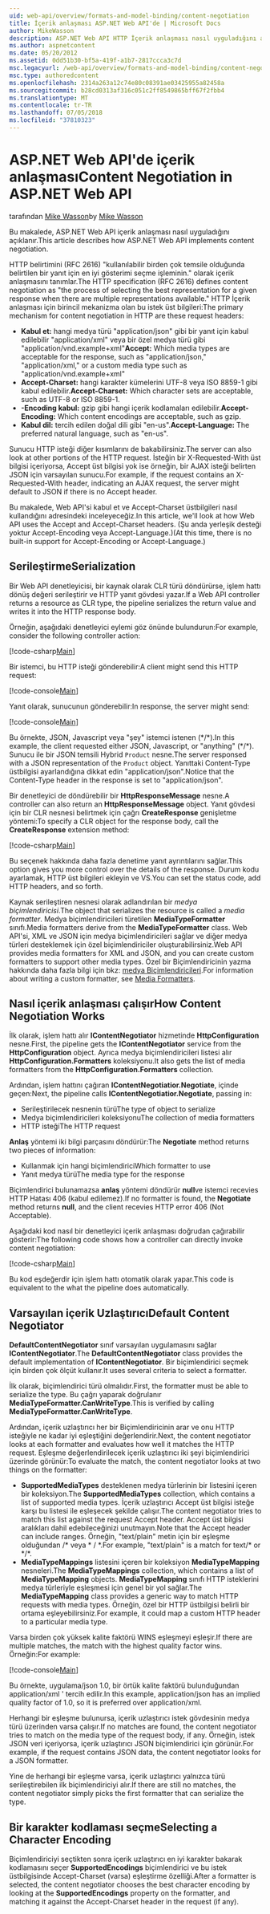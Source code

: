 ```yaml
---
uid: web-api/overview/formats-and-model-binding/content-negotiation
title: İçerik anlaşması ASP.NET Web API'de | Microsoft Docs
author: MikeWasson
description: ASP.NET Web API HTTP İçerik anlaşması nasıl uyguladığını açıklar.
ms.author: aspnetcontent
ms.date: 05/20/2012
ms.assetid: 0dd51b30-bf5a-419f-a1b7-2817ccca3c7d
msc.legacyurl: /web-api/overview/formats-and-model-binding/content-negotiation
msc.type: authoredcontent
ms.openlocfilehash: 2314a263a12c74e80c08391ae03425955a82458a
ms.sourcegitcommit: b28cd0313af316c051c2ff8549865bff67f2fbb4
ms.translationtype: MT
ms.contentlocale: tr-TR
ms.lasthandoff: 07/05/2018
ms.locfileid: "37810323"
---
```

<a name="content-negotiation-in-aspnet-web-api"></a><span data-ttu-id="c1289-103">ASP.NET Web API'de içerik anlaşması</span><span class="sxs-lookup"><span data-stu-id="c1289-103">Content Negotiation in ASP.NET Web API</span></span>
====================
<span data-ttu-id="c1289-104">tarafından [Mike Wasson](https://github.com/MikeWasson)</span><span class="sxs-lookup"><span data-stu-id="c1289-104">by [Mike Wasson](https://github.com/MikeWasson)</span></span>

<span data-ttu-id="c1289-105">Bu makalede, ASP.NET Web API içerik anlaşması nasıl uyguladığını açıklanır.</span><span class="sxs-lookup"><span data-stu-id="c1289-105">This article describes how ASP.NET Web API implements content negotiation.</span></span>

<span data-ttu-id="c1289-106">HTTP belirtimini (RFC 2616) "kullanılabilir birden çok temsile olduğunda belirtilen bir yanıt için en iyi gösterimi seçme işleminin." olarak içerik anlaşmasını tanımlar.</span><span class="sxs-lookup"><span data-stu-id="c1289-106">The HTTP specification (RFC 2616) defines content negotiation as "the process of selecting the best representation for a given response when there are multiple representations available."</span></span> <span data-ttu-id="c1289-107">HTTP İçerik anlaşması için birincil mekanizma olan bu istek üst bilgileri:</span><span class="sxs-lookup"><span data-stu-id="c1289-107">The primary mechanism for content negotiation in HTTP are these request headers:</span></span>

- <span data-ttu-id="c1289-108">**Kabul et:** hangi medya türü "application/json" gibi bir yanıt için kabul edilebilir "application/xml" veya bir özel medya türü gibi &quot;application/vnd.example+xml&quot;</span><span class="sxs-lookup"><span data-stu-id="c1289-108">**Accept:** Which media types are acceptable for the response, such as "application/json," "application/xml," or a custom media type such as &quot;application/vnd.example+xml&quot;</span></span>
- <span data-ttu-id="c1289-109">**Accept-Charset:** hangi karakter kümelerini UTF-8 veya ISO 8859-1 gibi kabul edilebilir.</span><span class="sxs-lookup"><span data-stu-id="c1289-109">**Accept-Charset:** Which character sets are acceptable, such as UTF-8 or ISO 8859-1.</span></span>
- <span data-ttu-id="c1289-110">**-Encoding kabul:** gzip gibi hangi içerik kodlamaları edilebilir.</span><span class="sxs-lookup"><span data-stu-id="c1289-110">**Accept-Encoding:** Which content encodings are acceptable, such as gzip.</span></span>
- <span data-ttu-id="c1289-111">**Kabul dil:** tercih edilen doğal dili gibi "en-us".</span><span class="sxs-lookup"><span data-stu-id="c1289-111">**Accept-Language:** The preferred natural language, such as "en-us".</span></span>

<span data-ttu-id="c1289-112">Sunucu HTTP isteği diğer kısımlarını de bakabilirsiniz.</span><span class="sxs-lookup"><span data-stu-id="c1289-112">The server can also look at other portions of the HTTP request.</span></span> <span data-ttu-id="c1289-113">İsteğin bir X-Requested-With üst bilgisi içeriyorsa, Accept üst bilgisi yok ise örneğin, bir AJAX isteği belirten JSON için varsayılan sunucu.</span><span class="sxs-lookup"><span data-stu-id="c1289-113">For example, if the request contains an X-Requested-With header, indicating an AJAX request, the server might default to JSON if there is no Accept header.</span></span>

<span data-ttu-id="c1289-114">Bu makalede, Web API'si kabul et ve Accept-Charset üstbilgileri nasıl kullandığını adresindeki inceleyeceğiz.</span><span class="sxs-lookup"><span data-stu-id="c1289-114">In this article, we'll look at how Web API uses the Accept and Accept-Charset headers.</span></span> <span data-ttu-id="c1289-115">(Şu anda yerleşik desteği yoktur Accept-Encoding veya Accept-Language.)</span><span class="sxs-lookup"><span data-stu-id="c1289-115">(At this time, there is no built-in support for Accept-Encoding or Accept-Language.)</span></span>

## <a name="serialization"></a><span data-ttu-id="c1289-116">Serileştirme</span><span class="sxs-lookup"><span data-stu-id="c1289-116">Serialization</span></span>

<span data-ttu-id="c1289-117">Bir Web API denetleyicisi, bir kaynak olarak CLR türü döndürürse, işlem hattı dönüş değeri serileştirir ve HTTP yanıt gövdesi yazar.</span><span class="sxs-lookup"><span data-stu-id="c1289-117">If a Web API controller returns a resource as CLR type, the pipeline serializes the return value and writes it into the HTTP response body.</span></span>

<span data-ttu-id="c1289-118">Örneğin, aşağıdaki denetleyici eylemi göz önünde bulundurun:</span><span class="sxs-lookup"><span data-stu-id="c1289-118">For example, consider the following controller action:</span></span>

[!code-csharp[Main](content-negotiation/samples/sample1.cs)]

<span data-ttu-id="c1289-119">Bir istemci, bu HTTP isteği gönderebilir:</span><span class="sxs-lookup"><span data-stu-id="c1289-119">A client might send this HTTP request:</span></span>

[!code-console[Main](content-negotiation/samples/sample2.cmd)]

<span data-ttu-id="c1289-120">Yanıt olarak, sunucunun gönderebilir:</span><span class="sxs-lookup"><span data-stu-id="c1289-120">In response, the server might send:</span></span>

[!code-console[Main](content-negotiation/samples/sample3.cmd)]

<span data-ttu-id="c1289-121">Bu örnekte, JSON, Javascript veya "şey" istemci istenen (\*/\*).</span><span class="sxs-lookup"><span data-stu-id="c1289-121">In this example, the client requested either JSON, Javascript, or "anything" (\*/\*).</span></span> <span data-ttu-id="c1289-122">Sunucu ile bir JSON temsili Hybrid `Product` nesne.</span><span class="sxs-lookup"><span data-stu-id="c1289-122">The server responsed with a JSON representation of the `Product` object.</span></span> <span data-ttu-id="c1289-123">Yanıttaki Content-Type üstbilgisi ayarlandığına dikkat edin &quot;application/json&quot;.</span><span class="sxs-lookup"><span data-stu-id="c1289-123">Notice that the Content-Type header in the response is set to &quot;application/json&quot;.</span></span>

<span data-ttu-id="c1289-124">Bir denetleyici de döndürebilir bir **HttpResponseMessage** nesne.</span><span class="sxs-lookup"><span data-stu-id="c1289-124">A controller can also return an **HttpResponseMessage** object.</span></span> <span data-ttu-id="c1289-125">Yanıt gövdesi için bir CLR nesnesi belirtmek için çağrı **CreateResponse** genişletme yöntemi:</span><span class="sxs-lookup"><span data-stu-id="c1289-125">To specify a CLR object for the response body, call the **CreateResponse** extension method:</span></span>

[!code-csharp[Main](content-negotiation/samples/sample4.cs)]

<span data-ttu-id="c1289-126">Bu seçenek hakkında daha fazla denetime yanıt ayrıntılarını sağlar.</span><span class="sxs-lookup"><span data-stu-id="c1289-126">This option gives you more control over the details of the response.</span></span> <span data-ttu-id="c1289-127">Durum kodu ayarlamak, HTTP üst bilgileri ekleyin ve VS.</span><span class="sxs-lookup"><span data-stu-id="c1289-127">You can set the status code, add HTTP headers, and so forth.</span></span>

<span data-ttu-id="c1289-128">Kaynak serileştiren nesnesi olarak adlandırılan bir *medya biçimlendiricisi*.</span><span class="sxs-lookup"><span data-stu-id="c1289-128">The object that serializes the resource is called a *media formatter*.</span></span> <span data-ttu-id="c1289-129">Medya biçimlendiricileri türetilen **MediaTypeFormatter** sınıfı.</span><span class="sxs-lookup"><span data-stu-id="c1289-129">Media formatters derive from the **MediaTypeFormatter** class.</span></span> <span data-ttu-id="c1289-130">Web API'si, XML ve JSON için medya biçimlendiricileri sağlar ve diğer medya türleri desteklemek için özel biçimlendiriciler oluşturabilirsiniz.</span><span class="sxs-lookup"><span data-stu-id="c1289-130">Web API provides media formatters for XML and JSON, and you can create custom formatters to support other media types.</span></span> <span data-ttu-id="c1289-131">Özel bir Biçimlendiricinin yazma hakkında daha fazla bilgi için bkz: [medya Biçimlendiricileri](media-formatters.md).</span><span class="sxs-lookup"><span data-stu-id="c1289-131">For information about writing a custom formatter, see [Media Formatters](media-formatters.md).</span></span>

## <a name="how-content-negotiation-works"></a><span data-ttu-id="c1289-132">Nasıl içerik anlaşması çalışır</span><span class="sxs-lookup"><span data-stu-id="c1289-132">How Content Negotiation Works</span></span>

<span data-ttu-id="c1289-133">İlk olarak, işlem hattı alır **IContentNegotiator** hizmetinde **HttpConfiguration** nesne.</span><span class="sxs-lookup"><span data-stu-id="c1289-133">First, the pipeline gets the **IContentNegotiator** service from the **HttpConfiguration** object.</span></span> <span data-ttu-id="c1289-134">Ayrıca medya biçimlendiricileri listesi alır **HttpConfiguration.Formatters** koleksiyonu.</span><span class="sxs-lookup"><span data-stu-id="c1289-134">It also gets the list of media formatters from the **HttpConfiguration.Formatters** collection.</span></span>

<span data-ttu-id="c1289-135">Ardından, işlem hattını çağıran **IContentNegotiatior.Negotiate**, içinde geçen:</span><span class="sxs-lookup"><span data-stu-id="c1289-135">Next, the pipeline calls **IContentNegotiatior.Negotiate**, passing in:</span></span>

- <span data-ttu-id="c1289-136">Serileştirilecek nesnenin türü</span><span class="sxs-lookup"><span data-stu-id="c1289-136">The type of object to serialize</span></span>
- <span data-ttu-id="c1289-137">Medya biçimlendiricileri koleksiyonu</span><span class="sxs-lookup"><span data-stu-id="c1289-137">The collection of media formatters</span></span>
- <span data-ttu-id="c1289-138">HTTP isteği</span><span class="sxs-lookup"><span data-stu-id="c1289-138">The HTTP request</span></span>

<span data-ttu-id="c1289-139">**Anlaş** yöntemi iki bilgi parçasını döndürür:</span><span class="sxs-lookup"><span data-stu-id="c1289-139">The **Negotiate** method returns two pieces of information:</span></span>

- <span data-ttu-id="c1289-140">Kullanmak için hangi biçimlendirici</span><span class="sxs-lookup"><span data-stu-id="c1289-140">Which formatter to use</span></span>
- <span data-ttu-id="c1289-141">Yanıt medya türü</span><span class="sxs-lookup"><span data-stu-id="c1289-141">The media type for the response</span></span>

<span data-ttu-id="c1289-142">Biçimlendirici bulunamazsa **anlaş** yöntemi döndürür **null**ve istemci recevies HTTP Hatası 406 (kabul edilemez).</span><span class="sxs-lookup"><span data-stu-id="c1289-142">If no formatter is found, the **Negotiate** method returns **null**, and the client recevies HTTP error 406 (Not Acceptable).</span></span>

<span data-ttu-id="c1289-143">Aşağıdaki kod nasıl bir denetleyici içerik anlaşması doğrudan çağırabilir gösterir:</span><span class="sxs-lookup"><span data-stu-id="c1289-143">The following code shows how a controller can directly invoke content negotiation:</span></span>

[!code-csharp[Main](content-negotiation/samples/sample5.cs)]

<span data-ttu-id="c1289-144">Bu kod eşdeğerdir için işlem hattı otomatik olarak yapar.</span><span class="sxs-lookup"><span data-stu-id="c1289-144">This code is equivalent to the what the pipeline does automatically.</span></span>

## <a name="default-content-negotiator"></a><span data-ttu-id="c1289-145">Varsayılan içerik Uzlaştırıcı</span><span class="sxs-lookup"><span data-stu-id="c1289-145">Default Content Negotiator</span></span>

<span data-ttu-id="c1289-146">**DefaultContentNegotiator** sınıf varsayılan uygulamasını sağlar **IContentNegotiator**.</span><span class="sxs-lookup"><span data-stu-id="c1289-146">The **DefaultContentNegotiator** class provides the default implementation of **IContentNegotiator**.</span></span> <span data-ttu-id="c1289-147">Bir biçimlendirici seçmek için birden çok ölçüt kullanır.</span><span class="sxs-lookup"><span data-stu-id="c1289-147">It uses several criteria to select a formatter.</span></span>

<span data-ttu-id="c1289-148">İlk olarak, biçimlendirici türü olmalıdır.</span><span class="sxs-lookup"><span data-stu-id="c1289-148">First, the formatter must be able to serialize the type.</span></span> <span data-ttu-id="c1289-149">Bu çağrı yaparak doğrulanır **MediaTypeFormatter.CanWriteType**.</span><span class="sxs-lookup"><span data-stu-id="c1289-149">This is verified by calling **MediaTypeFormatter.CanWriteType**.</span></span>

<span data-ttu-id="c1289-150">Ardından, içerik uzlaştırıcı her bir Biçimlendiricinin arar ve onu HTTP isteğiyle ne kadar iyi eşleştiğini değerlendirir.</span><span class="sxs-lookup"><span data-stu-id="c1289-150">Next, the content negotiator looks at each formatter and evaluates how well it matches the HTTP request.</span></span> <span data-ttu-id="c1289-151">Eşleşme değerlendirilecek içerik uzlaştırıcı iki şeyi biçimlendirici üzerinde görünür:</span><span class="sxs-lookup"><span data-stu-id="c1289-151">To evaluate the match, the content negotiator looks at two things on the formatter:</span></span>

- <span data-ttu-id="c1289-152">**SupportedMediaTypes** desteklenen medya türlerinin bir listesini içeren bir koleksiyon.</span><span class="sxs-lookup"><span data-stu-id="c1289-152">The **SupportedMediaTypes** collection, which contains a list of supported media types.</span></span> <span data-ttu-id="c1289-153">İçerik uzlaştırıcı Accept üst bilgisi isteğe karşı bu listesi ile eşleşecek şekilde çalışır.</span><span class="sxs-lookup"><span data-stu-id="c1289-153">The content negotiator tries to match this list against the request Accept header.</span></span> <span data-ttu-id="c1289-154">Accept üst bilgisi aralıkları dahil edebileceğinizi unutmayın.</span><span class="sxs-lookup"><span data-stu-id="c1289-154">Note that the Accept header can include ranges.</span></span> <span data-ttu-id="c1289-155">Örneğin, "text/plain" metin için bir eşleşme olduğundan /\* veya \* / \*.</span><span class="sxs-lookup"><span data-stu-id="c1289-155">For example, "text/plain" is a match for text/\* or \*/\*.</span></span>
- <span data-ttu-id="c1289-156">**MediaTypeMappings** listesini içeren bir koleksiyon **MediaTypeMapping** nesneleri.</span><span class="sxs-lookup"><span data-stu-id="c1289-156">The **MediaTypeMappings** collection, which contains a list of **MediaTypeMapping** objects.</span></span> <span data-ttu-id="c1289-157">**MediaTypeMapping** sınıfı HTTP isteklerini medya türleriyle eşleşmesi için genel bir yol sağlar.</span><span class="sxs-lookup"><span data-stu-id="c1289-157">The **MediaTypeMapping** class provides a generic way to match HTTP requests with media types.</span></span> <span data-ttu-id="c1289-158">Örneğin, özel bir HTTP üstbilgisi belirli bir ortama eşleyebilirsiniz.</span><span class="sxs-lookup"><span data-stu-id="c1289-158">For example, it could map a custom HTTP header to a particular media type.</span></span>

<span data-ttu-id="c1289-159">Varsa birden çok yüksek kalite faktörü WINS eşleşmeyi eşleşir.</span><span class="sxs-lookup"><span data-stu-id="c1289-159">If there are multiple matches, the match with the highest quality factor wins.</span></span> <span data-ttu-id="c1289-160">Örneğin:</span><span class="sxs-lookup"><span data-stu-id="c1289-160">For example:</span></span>

[!code-console[Main](content-negotiation/samples/sample6.cmd)]

<span data-ttu-id="c1289-161">Bu örnekte, uygulama/json 1.0, bir örtük kalite faktörü bulunduğundan application/xml ' tercih edilir.</span><span class="sxs-lookup"><span data-stu-id="c1289-161">In this example, application/json has an implied quality factor of 1.0, so it is preferred over application/xml.</span></span>

<span data-ttu-id="c1289-162">Herhangi bir eşleşme bulunursa, içerik uzlaştırıcı istek gövdesinin medya türü üzerinden varsa çalışır.</span><span class="sxs-lookup"><span data-stu-id="c1289-162">If no matches are found, the content negotiator tries to match on the media type of the request body, if any.</span></span> <span data-ttu-id="c1289-163">Örneğin, istek JSON veri içeriyorsa, içerik uzlaştırıcı JSON biçimlendirici için görünür.</span><span class="sxs-lookup"><span data-stu-id="c1289-163">For example, if the request contains JSON data, the content negotiator looks for a JSON formatter.</span></span>

<span data-ttu-id="c1289-164">Yine de herhangi bir eşleşme varsa, içerik uzlaştırıcı yalnızca türü serileştirebilen ilk biçimlendiriciyi alır.</span><span class="sxs-lookup"><span data-stu-id="c1289-164">If there are still no matches, the content negotiator simply picks the first formatter that can serialize the type.</span></span>

## <a name="selecting-a-character-encoding"></a><span data-ttu-id="c1289-165">Bir karakter kodlaması seçme</span><span class="sxs-lookup"><span data-stu-id="c1289-165">Selecting a Character Encoding</span></span>

<span data-ttu-id="c1289-166">Biçimlendiriciyi seçtikten sonra içerik uzlaştırıcı en iyi karakter bakarak kodlamasını seçer **SupportedEncodings** biçimlendirici ve bu istek üstbilgisinde Accept-Charset (varsa) eşleştirme özelliği.</span><span class="sxs-lookup"><span data-stu-id="c1289-166">After a formatter is selected, the content negotiator chooses the best character encoding by looking at the **SupportedEncodings** property on the formatter, and matching it against the Accept-Charset header in the request (if any).</span></span>
